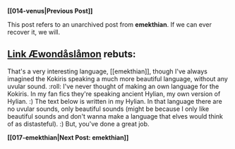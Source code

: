 **[[014-venus|Previous Post]]**

<aside>This post refers to an unarchived post from <strong>emekthian</strong>. If we can ever recover it, we will.</aside>

## [Link Æwondåslåmon](contributors/link_æwondåslåmon) rebuts:

That's a very interesting language, [[emekthian]], though I've always imagined the Kokiris speaking a much more beautiful language, without any uvular sound. :roll: I've never thought of making an own language for the Kokiris. In my fan fics they're speaking ancient Hylian, my own version of Hylian. :) The text below is written in my Hylian. In that language there are no uvular sounds, only beautiful sounds (might be because I only like beautiful sounds and don't wanna make a language that elves would think of as distasteful). :) But, you've done a great job.

**[[017-emekthian|Next Post: emekthian]]**
